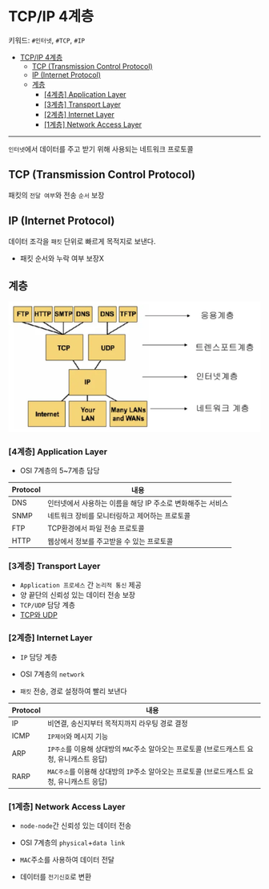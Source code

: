# TCP/IP 4계층
키워드: `#인터넷`, `#TCP`, `#IP`

- [TCP/IP 4계층](#tcpip-4계층)
  - [TCP (Transmission Control Protocol)](#tcp-transmission-control-protocol)
  - [IP (Internet Protocol)](#ip-internet-protocol)
  - [계층](#계층)
    - [\[4계층\] Application Layer](#4계층-application-layer)
    - [\[3계층\] Transport Layer](#3계층-transport-layer)
    - [\[2계층\] Internet Layer](#2계층-internet-layer)
    - [\[1계층\] Network Access Layer](#1계층-network-access-layer)
---

`인터넷`에서 데이터를 주고 받기 위해 사용되는 네트워크 프로토콜

## TCP (Transmission Control Protocol)
패킷의 `전달 여부`와 전송 `순서` 보장

## IP (Internet Protocol)
데이터 조각을 `패킷` 단위로 빠르게 목적지로 보낸다.
- 패킷 순서와 누락 여부 보장X

## 계층
![alt text](image.png)
### [4계층] Application Layer
- OSI 7계층의 5~7계층 담당

| Protocol | 내용  |
|----------|-------|
|DNS| 인터넷에서 사용하는 이름을 해당 IP 주소로 변화해주는 서비스|
|SNMP|네트워크 장비를 모니터링하고 제어하는 프로토콜|
|FTP|TCP환경에서 파일 전송 프로토콜|
|HTTP|웹상에서 정보를 주고받을 수 있는 프로토콜|
### [3계층] Transport Layer
- `Application 프로세스` 간 `논리적 통신` 제공
- 양 끝단의 신뢰성 있는 데이터 전송 보장
- `TCP/UDP` 담당 계층
- [TCP와 UDP](tcp_udp.md)

### [2계층] Internet Layer
- `IP` 담당 계층

- OSI 7계층의 `network`

- `패킷` 전송, 경로 설정하여 빨리 보낸다

| Protocol | 내용  |
|----------|-------|
|IP|비연결, 송신지부터 목적지까지 라우팅 경로 결정|
|ICMP|`IP제어`와 메시지 기능|
|ARP|`IP주소`를 이용해 상대방의 `MAC`주소 알아오는 프로토콜 (브로드캐스트 요청, 유니캐스트 응답)|
|RARP|`MAC주소`를 이용해 상대방의 `IP`주소 알아오는 프로토콜 (브로드캐스트 요청, 유니캐스트 응답)|

### [1계층] Network Access Layer
- `node-node`간 신뢰성 있는 데이터 전송
  
- OSI 7계층의 `physical`+`data link`
  
- `MAC`주소를 사용하여 데이터 전달
  
- 데이터를 `전기신호`로 변환